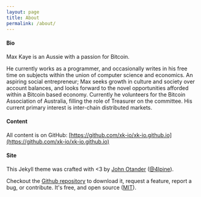```yaml
---
layout: page
title: About
permalink: /about/
---
```


#### Bio

Max Kaye is an Aussie with a passion for Bitcoin. 

He currently works as a programmer, and occasionally writes in his free time on subjects within the union of computer science and economics. 
An aspiring social entrepreneur; Max seeks growth in culture and society over account balances, and looks forward to the novel opportunities 
afforded within a Bitcoin based economy. Currently he volunteers for the Bitcoin Association of Australia, filling the role of Treasurer on the committee. 
His current primary interest is inter-chain distributed markets.

#### Content

All content is on GitHub: [https://github.com/xk-io/xk-io.github.io](https://github.com/xk-io/xk-io.github.io)

#### Site

This Jekyll theme was crafted with <3 by [John Otander](http://johnotander.com)
([@4lpine](https://twitter.com/4lpine)).

Checkout the [Github repository](https://github.com/johnotander/pixyll) to download it,
request a feature, report a bug, or contribute. It's free, and open source
([MIT](http://opensource.org/licenses/MIT)).
